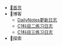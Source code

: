 * [🌴首页](/)
* 📜博客
  - [DailyNotes更新日志](Articles/20231126.md)
  - [C1科目二练习日志](Articles/20231128.md)
  - [C1科目三练习日志](Articles/20240109.md)
* 🚀探索